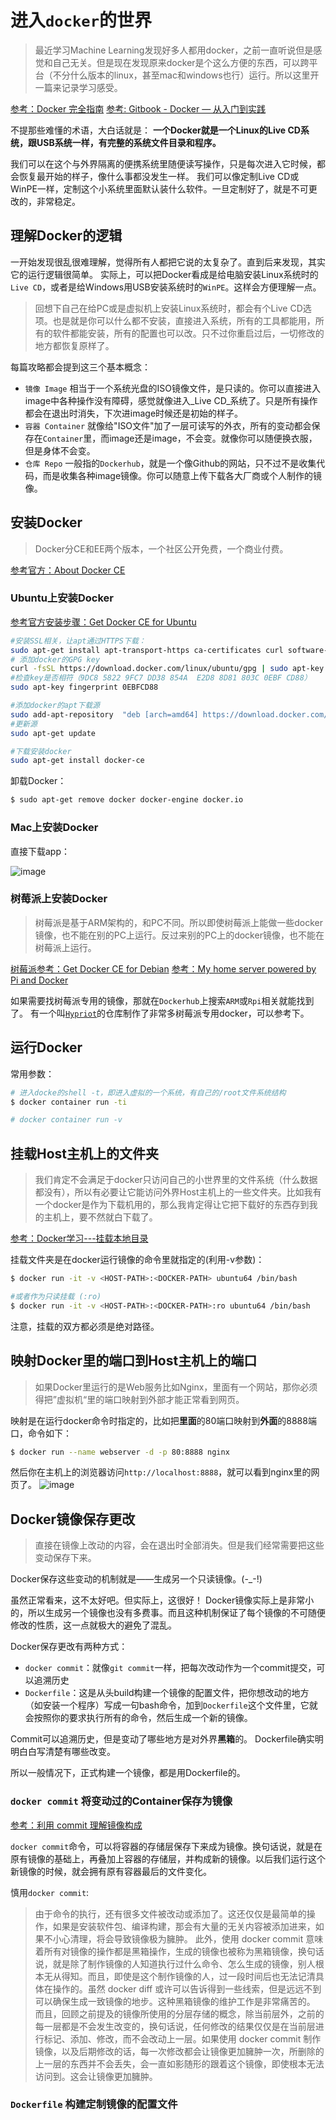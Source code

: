 # 进入`docker`的世界
> 最近学习Machine Learning发现好多人都用docker，之前一直听说但是感觉和自己无关。但是现在发现原来docker是个这么方便的东西，可以跨平台（不分什么版本的linux，甚至mac和windows也行）运行。所以这里开一篇来记录学习感受。

[参考：Docker 完全指南](https://wdxtub.com/2017/05/01/docker-guide/)
[参考: Gitbook - Docker — 从入门到实践](https://yeasy.gitbooks.io/docker_practice/content/)

不提那些难懂的术语，大白话就是：
**一个Docker就是一个Linux的Live CD系统，跟USB系统一样，有完整的系统文件目录和程序。**

我们可以在这个与外界隔离的便携系统里随便读写操作，只是每次进入它时候，都会恢复最开始的样子，像什么事都没发生一样。
我们可以像定制Live CD或WinPE一样，定制这个小系统里面默认装什么软件。一旦定制好了，就是不可更改的，非常稳定。

## 理解Docker的逻辑
一开始发现很乱很难理解，觉得所有人都把它说的太复杂了。直到后来发现，其实它的运行逻辑很简单。
实际上，可以把Docker看成是给电脑安装Linux系统时的`Live CD`，或者是给Windows用USB安装系统时的`WinPE`。这样会方便理解一点。

> 回想下自己在给PC或是虚拟机上安装Linux系统时，都会有个Live CD选项。也是就是你可以什么都不安装，直接进入系统，所有的工具都能用，所有的软件都能安装，所有的配置也可以改。只不过你重启过后，一切修改的地方都恢复原样了。

每篇攻略都会提到这三个基本概念：
- `镜像 Image`
相当于一个系统光盘的ISO镜像文件，是只读的。你可以直接进入image中各种操作没有障碍，感觉就像进入_Live CD_系统了。只是所有操作都会在退出时消失，下次进image时候还是初始的样子。
- `容器 Container`
就像给"ISO文件"加了一层可读写的外衣，所有的变动都会保存在`Container`里，而image还是image，不会变。就像你可以随便换衣服，但是身体不会变。
- `仓库 Repo`
一般指的`Dockerhub`，就是一个像Github的网站，只不过不是收集代码，而是收集各种image镜像。你可以随意上传下载各大厂商或个人制作的镜像。




## 安装Docker
> Docker分CE和EE两个版本，一个社区公开免费，一个商业付费。

[参考官方：About Docker CE](https://docs.docker.com/install/)

### Ubuntu上安装Docker

[参考官方安装步骤：Get Docker CE for Ubuntu](https://docs.docker.com/install/linux/docker-ce/ubuntu/#install-docker-ce)

```sh
#安装SSL相关，让apt通过HTTPS下载：
sudo apt-get install apt-transport-https ca-certificates curl software-properties-common
# 添加docker的GPG key
curl -fsSL https://download.docker.com/linux/ubuntu/gpg | sudo apt-key add -
#检查key是否相符（9DC8 5822 9FC7 DD38 854A  E2D8 8D81 803C 0EBF CD88）
sudo apt-key fingerprint 0EBFCD88

#添加docker的apt下载源
sudo add-apt-repository  "deb [arch=amd64] https://download.docker.com/linux/ubuntu $(lsb_release -cs) stable"
#更新源
sudo apt-get update

#下载安装docker
sudo apt-get install docker-ce
```

卸载Docker：
```sh
$ sudo apt-get remove docker docker-engine docker.io
```

### Mac上安装Docker
直接下载app：

![image](https://user-images.githubusercontent.com/14041622/45611088-ce0fd080-ba90-11e8-9db3-8609e0c06077.png)




### 树莓派上安装Docker
> 树莓派是基于ARM架构的，和PC不同。所以即使树莓派上能做一些docker镜像，也不能在别的PC上运行。反过来别的PC上的docker镜像，也不能在树莓派上运行。

[树莓派参考：Get Docker CE for Debian](https://docs.docker.com/install/linux/docker-ce/debian/#os-requirements)
[参考：My home server powered by Pi and Docker](https://jordancrawford.kiwi/rpi-home-server/)

如果需要找树莓派专用的镜像，那就在`Dockerhub`上搜索`ARM`或`Rpi`相关就能找到了。
有一个叫[`Hypriot`](https://hub.docker.com/u/hypriot/)的仓库制作了非常多树莓派专用docker，可以参考下。



## 运行Docker

常用参数：
```sh
# 进入docke的shell -t，即进入虚拟的一个系统，有自己的/root文件系统结构
$ docker container run -ti

# docker container run -v
```



## 挂载Host主机上的文件夹

> 我们肯定不会满足于docker只访问自己的小世界里的文件系统（什么数据都没有），所以有必要让它能访问外界Host主机上的一些文件夹。比如我有一个docker是作为下载机用的，那么我肯定得让它把下载好的东西存到我的主机上，要不然就白下载了。

[参考：Docker学习---挂载本地目录](https://my.oschina.net/piorcn/blog/324202)

挂载文件夹是在docker运行镜像的命令里就指定的(利用-v参数)：
```sh
$ docker run -it -v <HOST-PATH>:<DOCKER-PATH> ubuntu64 /bin/bash

#或者作为只读挂载 (:ro)
$ docker run -it -v <HOST-PATH>:<DOCKER-PATH>:ro ubuntu64 /bin/bash
```

注意，挂载的双方都必须是绝对路径。



## 映射Docker里的端口到Host主机上的端口

> 如果Docker里运行的是Web服务比如Nginx，里面有一个网站，那你必须得把”虚拟机“里的端口映射到外部才能正常看到网页。

映射是在运行docker命令时指定的，比如把**里面**的80端口映射到**外面**的8888端口，命令如下：
```sh
$ docker run --name webserver -d -p 80:8888 nginx
```

然后你在主机上的浏览器访问`http://localhost:8888`，就可以看到nginx里的网页了。
![image](https://user-images.githubusercontent.com/14041622/45617222-387e3c00-baa4-11e8-8e1f-2595324a4421.png)



## Docker镜像保存更改

> 直接在镜像上改动的内容，会在退出时全部消失。但是我们经常需要把这些变动保存下来。

Docker保存这些变动的机制就是——生成另一个只读镜像。(-_-!)

虽然正常看来，这不太好吧。但实际上，这很好！
Docker镜像实际上是非常小的，所以生成另一个镜像也没有多费事。而且这种机制保证了每个镜像的不可随便修改的性质，这一点就极大的避免了混乱。

Docker保存更改有两种方式：
- `docker commit`：就像`git commit`一样，把每次改动作为一个commit提交，可以追溯历史
- `Dockerfile`：这是从头build构建一个镜像的配置文件，把你想改动的地方（如安装一个程序）写成一句bash命令，加到`Dockerfile`这个文件里，它就会按照你的要求执行所有的命令，然后生成一个新的镜像。

Commit可以追溯历史，但是变动了哪些地方是对外界**黑箱**的。
Dockerfile确实明明白白写清楚有哪些改变。

所以一般情况下，正式构建一个镜像，都是用Dockerfile的。



### `docker commit` 将变动过的Container保存为镜像
[参考：利用 commit 理解镜像构成](https://yeasy.gitbooks.io/docker_practice/image/commit.html)

`docker commit`命令，可以将容器的存储层保存下来成为镜像。换句话说，就是在原有镜像的基础上，再叠加上容器的存储层，并构成新的镜像。以后我们运行这个新镜像的时候，就会拥有原有容器最后的文件变化。


慎用`docker commit`:
> 由于命令的执行，还有很多文件被改动或添加了。这还仅仅是最简单的操作，如果是安装软件包、编译构建，那会有大量的无关内容被添加进来，如果不小心清理，将会导致镜像极为臃肿。
此外，使用 docker commit 意味着所有对镜像的操作都是黑箱操作，生成的镜像也被称为黑箱镜像，换句话说，就是除了制作镜像的人知道执行过什么命令、怎么生成的镜像，别人根本无从得知。而且，即使是这个制作镜像的人，过一段时间后也无法记清具体在操作的。虽然 docker diff 或许可以告诉得到一些线索，但是远远不到可以确保生成一致镜像的地步。这种黑箱镜像的维护工作是非常痛苦的。
而且，回顾之前提及的镜像所使用的分层存储的概念，除当前层外，之前的每一层都是不会发生改变的，换句话说，任何修改的结果仅仅是在当前层进行标记、添加、修改，而不会改动上一层。如果使用 docker commit 制作镜像，以及后期修改的话，每一次修改都会让镜像更加臃肿一次，所删除的上一层的东西并不会丢失，会一直如影随形的跟着这个镜像，即使根本无法访问到。这会让镜像更加臃肿。


### `Dockerfile` 构建定制镜像的配置文件

